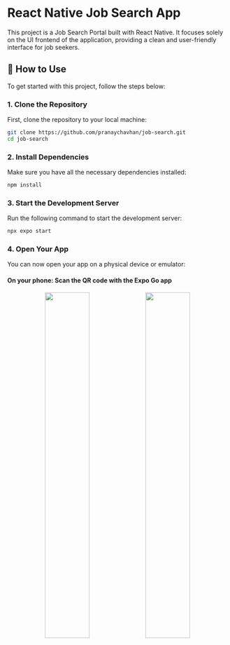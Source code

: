 # React Native Job Search App

This project is a Job Search Portal built with React Native. It focuses solely on the UI frontend of the application, providing a clean and user-friendly interface for job seekers.

## 🚀 How to Use

To get started with this project, follow the steps below:

### 1. Clone the Repository

First, clone the repository to your local machine:

```sh
git clone https://github.com/pranaychavhan/job-search.git
cd job-search
```

### 2. Install Dependencies

Make sure you have all the necessary dependencies installed:

```sh
npm install
```

### 3. Start the Development Server

Run the following command to start the development server:

```sh
npx expo start
```

### 4. Open Your App
You can now open your app on a physical device or emulator:

#### On your phone: Scan the QR code with the Expo Go app

<p align="center">
  <img src="https://github.com/PranayChavhan/Job-Search/assets/85397500/a08b6bda-9988-46cc-ab8f-c37cbfd6f004" width="45%" />
  <img src="https://github.com/PranayChavhan/Job-Search/assets/85397500/b602fe1d-0ae0-4336-9837-cb866cf56148" width="45%" />
</p>

